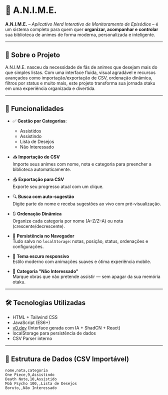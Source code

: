 # 🎌 A.N.I.M.E.

**A.N.I.M.E.** – _Aplicativo Nerd Interativo de Monitoramento de Episódios_ – é um sistema completo para quem quer **organizar, acompanhar e controlar** sua biblioteca de animes de forma moderna, personalizada e inteligente.

---

## 🧠 Sobre o Projeto

A.N.I.M.E. nasceu da necessidade de fãs de animes que desejam mais do que simples listas. Com uma interface fluida, visual agradável e recursos avançados como importação/exportação de CSV, ordenação dinâmica, filtros por status e muito mais, este projeto transforma sua jornada otaku em uma experiência organizada e divertida.

---

## 🧩 Funcionalidades

- ✅ **Gestão por Categorias**:
  - Assistidos
  - Assistindo
  - Lista de Desejos
  - Não Interessado

- 📥 **Importação de CSV**  
  Importe seus animes com nome, nota e categoria para preencher a biblioteca automaticamente.

- 📤 **Exportação para CSV**  
  Exporte seu progresso atual com um clique.

- 🔍 **Busca com auto-sugestão**  
  Digite parte do nome e receba sugestões ao vivo com pré-visualização.

- 🔃 **Ordenação Dinâmica**  
  Organize cada categoria por nome (A–Z/Z–A) ou nota (crescente/decrescente).

- 💾 **Persistência no Navegador**  
  Tudo salvo no `localStorage`: notas, posição, status, ordenações e configurações.

- 🎨 **Tema escuro responsivo**  
  Estilo moderno com animações suaves e ótima experiência mobile.

- 🚫 **Categoria "Não Interessado"**  
  Marque obras que não pretende assistir — sem apagar da sua memória otaku.

---

## 🛠️ Tecnologias Utilizadas

- HTML + Tailwind CSS
- JavaScript (ES6+)
- [v0.dev](https://v0.dev) (Interface gerada com IA + ShadCN + React)
- localStorage para persistência de dados
- CSV Parser interno

---

## 📂 Estrutura de Dados (CSV Importável)

```csv
nome,nota,categoria
One Piece,9,Assistindo
Death Note,10,Assistido
Mob Psycho 100,,Lista de Desejos
Boruto,,Não Interessado
